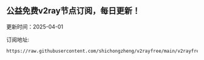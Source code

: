 ## 公益免费v2ray节点订阅，每日更新！
更新时间：2025-04-01

订阅地址:
```
https://raw.githubusercontent.com/shichongzheng/v2rayfree/main/v2rayfree
```
